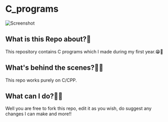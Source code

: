 # C_programs
  
![Screenshot](download.png)
## What is this Repo about?🤔

This repository contains C programs which I made during my first year.😁🙌

## What's behind the scenes?👀💡

This repo works purely on C/CPP.

## What can I do?🤷‍♀️

Well you are free to fork this repo, edit it as you wish, do suggest any changes I can make and more!!
